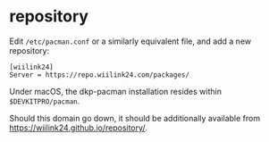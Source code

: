 # repository
Edit `/etc/pacman.conf` or a similarly equivalent file, and add a new repository:
```
[wiilink24]
Server = https://repo.wiilink24.com/packages/
```


Under macOS, the dkp-pacman installation resides within `$DEVKITPRO/pacman`.

Should this domain go down, it should be additionally available from https://wiilink24.github.io/repository/.

